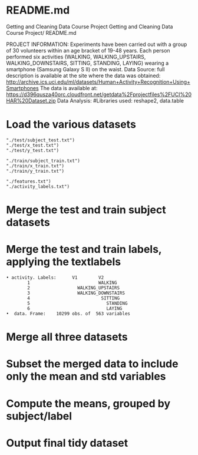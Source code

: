 # README.md
 Getting and Cleaning Data Course Project
Getting and Cleaning Data Course Project/ README.md

PROJECT INFORMATION:
Experiments have been carried out with a group of 30 volunteers within an age bracket of 19-48 years. Each person performed six activities (WALKING, WALKING_UPSTAIRS, WALKING_DOWNSTAIRS, SITTING, STANDING, LAYING) wearing a smartphone (Samsung Galaxy S II) on the waist.
Data Source:
full description is available at the site where the data was obtained:
http://archive.ics.uci.edu/ml/datasets/Human+Activity+Recognition+Using+Smartphones
The data is available at:
https://d396qusza40orc.cloudfront.net/getdata%2Fprojectfiles%2FUCI%20HAR%20Dataset.zip
Data Analysis:
#Libraries used:  reshape2, data.table
# Load the various datasets
	"./test/subject_test.txt")
	"./test/x_test.txt")
	"./test/y_test.txt")

	"./train/subject_train.txt")
	"./train/x_train.txt")
	"./train/y_train.txt")
	
	"./features.txt")
	"./activity_labels.txt")
# Merge the test and train subject datasets
# Merge the test and train labels, applying the textlabels
 
	• activity. Labels:      V1        V2
			1                          WALKING
			2                  WALKING_UPSTAIRS
			3                  WALKING_DOWNSTAIRS
			4                           SITTING
			5                             STANDING
			6                             LAYING
	•  data. Frame:    10299 obs. of  563 variables

# Merge all three datasets
# Subset the merged data to include only the mean and std variables
# Compute the means, grouped by subject/label
# Output final tidy dataset
